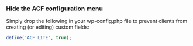 ### Hide the ACF configuration menu

Simply drop the following in your wp-config.php file to prevent clients from creating (or editing) custom fields:

```php
define('ACF_LITE', true);
```